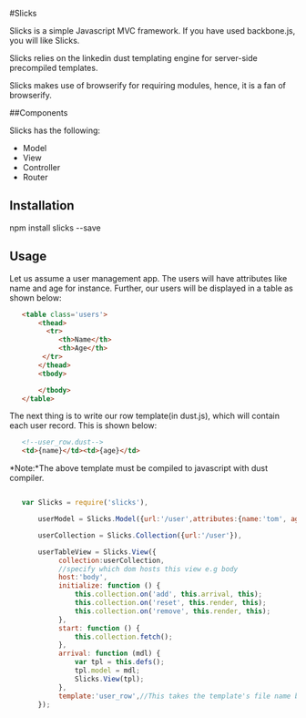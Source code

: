 #Slicks

Slicks is a simple Javascript MVC framework. If you have used backbone.js, you will like Slicks.

Slicks relies on the linkedin dust templating engine for server-side precompiled templates.

Slicks makes use of browserify for requiring modules, hence, it is a fan of browserify.

##Components

Slicks has the following:

* Model
* View
* Controller
* Router

## Installation

  npm install slicks --save

## Usage
Let us assume a user management app. The users will have attributes like name and age for instance. Further, our users will be displayed in a table as shown below:

```html
   <table class='users'>
       <thead>
         <tr>
            <th>Name</th>
            <th>Age</th>
        </tr>
       </thead>
       <tbody>

       </tbody>
   </table>
```

The next thing is to write our row template(in dust.js), which will contain each user record. This is shown below:

```html
   <!--user_row.dust-->
   <td>{name}</td><td>{age}</td>
```
*Note:*The above template must be compiled to javascript with dust compiler.

```javascript

   var Slicks = require('slicks'),

       userModel = Slicks.Model({url:'/user',attributes:{name:'tom', age:16}),

       userCollection = Slicks.Collection({url:'/user'}),

       userTableView = Slicks.View({
            collection:userCollection,
            //specify which dom hosts this view e.g body
            host:'body',
            initialize: function () {
                this.collection.on('add', this.arrival, this);
                this.collection.on('reset', this.render, this);
                this.collection.on('remove', this.render, this);
            },
            start: function () {
                this.collection.fetch();
            },
            arrival: function (mdl) {
                var tpl = this.defs();
                tpl.model = mdl;
                Slicks.View(tpl);
            },
            template:'user_row',//This takes the template's file name by default
       });
````
